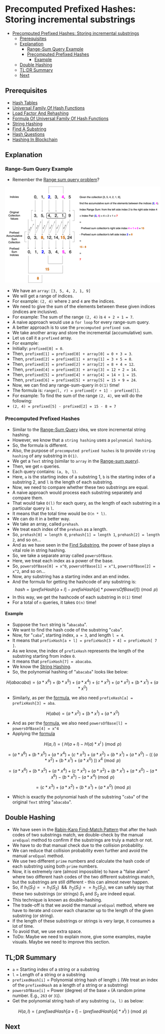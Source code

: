 # Precomputed Prefixed Hashes: Storing incremental substrings

<!-- TOC -->
* [Precomputed Prefixed Hashes: Storing incremental substrings](#precomputed-prefixed-hashes-storing-incremental-substrings)
  * [Prerequisites](#prerequisites)
  * [Explanation](#explanation)
    * [Range-Sum Query Example](#range-sum-query-example)
    * [Precomputed Prefixed Hashes](#precomputed-prefixed-hashes)
      * [Example](#example)
  * [Double Hashing](#double-hashing)
  * [TL;DR Summary](#tldr-summary)
  * [Next](#next)
<!-- TOC -->

## Prerequisites

* [Hash Tables](05hashTables.md)
* [Universal Family Of Hash Functions](10universalFamilyOfHashFunctions.md)
* [Load Factor And Rehashing](15loadFactorAndRehashing.md)
* [Formula Of Universal Family Of Hash Functions](20formulaOfUniversalFamilyOfHashFunctions.md)
* [String Hashing](25stringHashing.md)
* [Find A Substring](30findSubstring.md)
* [Hash Questions](35hashQuestions.md)
* [Hashing In Blockchain](40hashingInBlockchain.md)

## Explanation

### Range-Sum Query Example

* Remember the [Range sum query problem](../../../../../src/courses/uc/course01algorithmicToolbox/module02AlgorithmicWarmUp/100RangeSumQueryImmutable.kt)?

![rangeSumPrefixedSum.png](../../../../../res/coursera/ucSanDiego/course01algorithmicToolbox/module02AlgorithmicWarmUp/rangeSumPrefixedSum.png)

* We have an `array`: `[3, 5, 4, 2, 1, 9]`
* We will get a range of indices. 
* For example: `(2, 4)` where `2` and `4` are the indices.
* We need to give the sum of the elements between these given indices (indices are inclusive).
* For example: The sum of the range `(2, 4)` is `4 + 2 + 1 = 7`.
* A naive approach would use a `for loop` for every range-sum query.
* A better approach is to use the `precomputed prefixed sum`.
* We take another array and store the incremental (accumulative) sum.
* Let us call it a `prefixed` array.
* For example: 
* Initially: `prefixed[0] = 0`. 
* Then, `prefixed[1] = prefixed[0] + array[0] = 0 + 3 = 3`.
* Then, `prefixed[2] = prefixed[1] + array[1] = 3 + 5 = 8`.
* Then, `prefixed[3] = prefixed[2] + array[2] = 8 + 4 = 12`.
* Then, `prefixed[4] = prefixed[3] + array[3] = 12 + 2 = 14`.
* Then, `prefixed[5] = prefixed[4] + array[4] = 14 + 1 = 15`.
* Then, `prefixed[6] = prefixed[5] + array[5] = 15 + 9 = 24`.
* Now, we can find any range-sum-query in `O(1)` time!
* The formula is: `range(l, r) = prefixed[r + 1] - prefixed[l]`.
* For example: To find the sum of the range `(2, 4)`, we will do the following:
* `(2, 4) = prefixed[5] - prefixed[2] = 15 - 8 = 7`

### Precomputed Prefixed Hashes

* Similar to the [Range-Sum Query](#range-sum-query-example) idea, we store incremental string hashing.
* However, we know that a `string hashing` uses a `polynomial hashing`.
* So, the formula is different.
* Also, the purpose of `precomputed prefixed hashes` is to provide `string hashing` of any substring in `O(1)`.
* We get a `Text` string (similar to `array` in the [Range-sum query](#range-sum-query-example)).
* Then, we get `n` queries.
* Each query contains: `(a, b, l)`. 
* Here, `a` is the starting index of a substring 1, `b` is the starting index of a substring 2, and `l` is the length of each substring.
* Now, we need to compare whether these two substrings are equal.
* A naive approach would process each substring separately and compare them.
* That would take `O(l)` for each query, as the length of each substring in a particular query is `l`.
* It means that the total time would be `O(n * l)`.
* We can do it in a better way.
* We take an array, called `prehash`.
* We treat each index of the `prehash` as a length.
* So, `prehash[0] = length 0`, `prehash[1] = length 1`, `prehash[2] = length 2`, and so on...
* And as we have seen in the [Find Substring](30findSubstring.md#recurrence-of-a-polynomial-hash-function-of-a-string), the power of base plays a vital role in string hashing.
* So, we take a separate array called `powersOfBase`.
* Here, we treat each index as a power of the base.
* So, `powersOfBase[0] = x^0`, `powersOfBase[1] = x^1`, `powersOfBase[2] = x^2`, and so on...
* Now, any substring has a starting index and an end index.
* And the formula for getting the hashcode of any substring is:
$$
hash = (prefixHash[a + l] - prefixHash[a] * powersOfBase[l]) \pmod p
$$
* In this way, we get the hashcode of each substring in `O(1)` time!
* For a total of `n` queries, it takes `O(n)` time!

#### Example

* Suppose the `Text` string is "`abacaba`".
* We want to find the hash code of the substring "`caba`".
* Now, for "`caba`", starting index, `a = 3`, and length `l = 4`.
* It means that `prefixHash[a + l] = prefixHash[3 + 4] = prefixHash[ 7 ]`.
* As we know, the index of `prefixHash` represents the length of the substring starting from index `0`.
* It means that `prefixHash[7] = abacaba`.
* We know the [String Hashing](25stringHashing.md).
* So, the polynomial hashing of "`abacaba`" looks like below:

$$
H(abacaba) = (a * x^6) + (b * x^5) + (a * x^4) + (c * x^3) + (a * x^2) + (b * x^1) + (a * x^0)
$$

* Similarly, as per the [formula](#precomputed-prefixed-hashes), we also need `prefixHash[a] = prefixHash[3] = aba`.

$$
H(aba) = (a * x^2) + (b * x^1) + (a * x^0)
$$

* And as per the [formula](#precomputed-prefixed-hashes), we also need `powersOfBase[l] = powersOfBase[4] = x^4`
* Applying the [formula](#precomputed-prefixed-hashes)

$$
H(a, l) = (\; H(a + l) - H(a) * x^l \;) \pmod p
$$

$$
= (a * x^6) + (b * x^5) + (a * x^4) + (c * x^3) + (a * x^2) + (b * x^1) + (a * x^0) - \left((\; (a * x^2) + (b * x^1) + (a * x^0) \;)\right) \; x^4 \pmod p
$$

$$
= (a * x^6) + (b * x^5) + (a * x^4) + (c * x^3) + (a * x^2) + (b * x^1) + (a * x^0) - (a * x^6) - (b * x^5) - (a * x^4) \pmod p 
$$

$$
= (c * x^3) + (a * x^2) + (b * x^1) + (a * x^0) \pmod p
$$

* Which is exactly the polynomial hash of the substring "`caba`" of the original `Text` string "`abacaba`".

## Double Hashing

* We have seen in the [Rabin-Karp Find-Match Pattern](30findSubstring.md) that after the hash codes of two substrings match, we double-check by the manual `areEqual` method to confirm if the substrings are truly a match or not.  
* We have to do that manual check due to the collision probability.
* We can reduce that collision probability even further and avoid the manual `areEqual` method.
* We use two different `prime` numbers and calculate the hash code of each substring using both `prime` numbers.
* Now, it is extremely rare (almost impossible) to have a "false alarm" where two different hash codes of the two different substrings match, but the substrings are still different - this can almost never happen.
* So, if $h_1(S_1) == h_1(S_2) \;\text{ && }\; h_2(S_1) == h_2(S_2)$, we can safely say that these two substrings (or strings) $S_1$ and $S_2$ are indeed equal.
* This technique is known as double-hashing.
* The trade-off is that we avoid the manual `areEqual` method, where we have to iterate and cover each character up to the length of the given substring (or string).
* If the length of these substrings or strings is very large, it consumes a lot of time.
* To avoid that, we use extra space.
* ToDo: Maybe we need to explain more, give some examples, maybe visuals. Maybe we need to improve this section.

## TL;DR Summary

* `a` = Starting index of a string or a substring
* `l` = Length of a string or a substring
* `prefixedHash[i]` = Polynomial string hash of length `i` (We treat an index of the `prefixedHash` as a length of a string or a substring)
* `powersOfBase[i]` = Power (degree) of the base `x` (A random prime number. E.g., `263` or `31`).
* Get the polynomial string hash of any substring `(a, l)` as below:

$$
H(a, l) = \left(\;prefixedHash[a + l] - (prefixedHash[a] * x^l)\;\right) \pmod p
$$

## Next

